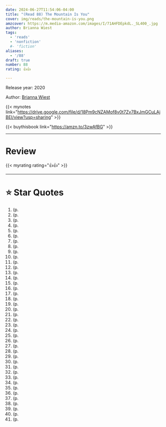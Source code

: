 ```yaml
---
date: 2024-06-27T11:54:06-04:00
title: "(Read 88) The Mountain Is You"
cover: img/reads/the-mountain-is-you.png
amzcover: https://m.media-amazon.com/images/I/71AHFDEpkdL._SL400_.jpg
author: Brianna Wiest
tags:
  - 'reads'
  - 'nonfiction'
  #- 'fiction'
aliases:
  - '/88'
draft: true
number: 88
rating: 👍👍

---
```


Release year: 2020

Author: [Brianna Wiest](https://www.briannawiest.com/)

{{< mynotes link="https://drive.google.com/file/d/18Pm9cNZAMof8v0t7Zv7BxJmGCuLAjBEI/view?usp=sharing" >}}

{{< buythisbook link="https://amzn.to/3zwAfBG" >}}

---

# Review

{{< myrating rating="👍👍" >}}

---

# :star: Star Quotes

1. (p. 
1. (p. 
1. (p. 
1. (p. 
1. (p. 
1. (p. 
1. (p. 
1. (p. 
1. (p. 
1. (p. 
1. (p. 
1. (p. 
1. (p. 
1. (p. 
1. (p. 
1. (p. 
1. (p. 
1. (p. 
1. (p. 
1. (p. 
1. (p. 
1. (p. 
1. (p. 
1. (p. 
1. (p. 
1. (p. 
1. (p. 
1. (p. 
1. (p. 
1. (p. 
1. (p. 
1. (p. 
1. (p. 
1. (p. 
1. (p. 
1. (p. 
1. (p. 
1. (p. 
1. (p. 
1. (p. 
1. (p. 
